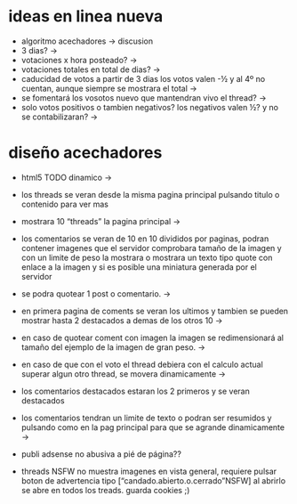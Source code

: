 ﻿ideas en linea nueva
====================

* algoritmo acechadores -> discusion
* 3 dias? -> 
* votaciones x hora posteado? -> 
* votaciones totales en total de dias? -> 
* caducidad de votos a partir de 3 dias los votos valen -½ y al 4º no cuentan, aunque siempre se mostrara el total -> 
* se fomentará los vosotos nuevo que mantendran vivo el thread? ->
* solo votos positivos o tambien negativos? los negativos valen ½? y no se contabilizaran? ->


diseño acechadores
==================

* html5 TODO dinamico ->
* los threads se veran desde la misma pagina principal pulsando titulo o contenido para ver mas
* mostrara 10 “threads” la pagina principal ->
* los comentarios se veran de 10 en 10 divididos por paginas, podran contener imagenes que el servidor comprobara tamaño de la imagen y con un limite de peso la mostrara o mostrara un texto tipo quote con enlace a la imagen y si es posible una miniatura generada por el servidor
* se podra quotear 1 post o comentario. ->
* en primera pagina de coments se veran los ultimos y tambien se pueden mostrar hasta 2 destacados a demas de los otros 10 ->
* en caso de quotear coment con imagen la imagen se redimensionará al tamaño del ejemplo de la imagen de gran peso. ->
* en caso de que con el voto el thread debiera con el calculo actual superar algun otro thread, se movera dinamicamente ->
* los comentarios destacados estaran los 2 primeros y se veran destacados
* los comentarios tendran un limite de texto o podran ser resumidos y pulsando como en la pag principal para que se agrande dinamicamente ->
* publi adsense no abusiva a pié de página??

* threads NSFW no muestra imagenes en vista general, requiere pulsar boton de advertencia tipo [“candado.abierto.o.cerrado”NSFW] al abrirlo se abre en todos los treads. guarda cookies ;)

